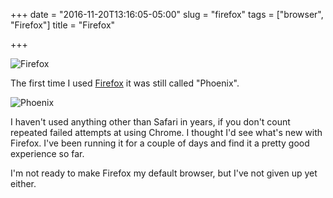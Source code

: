 +++
date = "2016-11-20T13:16:05-05:00"
slug = "firefox"
tags = ["browser", "Firefox"]
title = "Firefox"

+++

![Firefox](/img/2016/install-firefox.jpg)

The first time I used [Firefox](https://www.mozilla.org/en-US/firefox/new/) it was still called "Phoenix".

![Phoenix](/img/2016/phoenix-logo.svg)

I haven't used anything other than Safari in years, if you don't count repeated
failed attempts at using Chrome. I thought I'd see what's new with Firefox.
I've been running it for a couple of days and find it a pretty good experience
so far.

I'm not ready to make Firefox my default browser, but I've not given up yet either.

